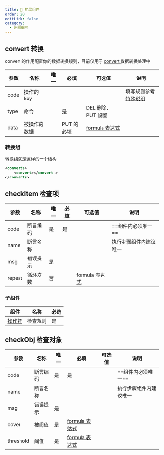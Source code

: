```yaml
---
title: 🐶 扩展组件
order: 20
editLink: false
category:
  - 用例编写
---
```


## convert 转换

convert 的作用配置你的数据转换规则，目前仅用于 [convert ](convert.md)数据转换处理中

| 参数 | 名称         | 唯一 | 必填       | 可选值                                  | 说明                                                   |
| ---- | ------------ | ---- | ---------- | --------------------------------------- | ------------------------------------------------------ |
| code | 操作的 key   |      |            |                                         | 填写规则参考[特殊说明](../ability/convert.md#特殊说明) |
| type | 命令         |      | 是         | DEL 删除、PUT 设置                      |                                                        |
| data | 被操作的数据 |      | PUT 的必填 | [formula 表达式](/principle/operand.md) |                                                        |

<a name="转换组"></a>

<h3>转换组</h3>

转换组就是这样的一个结构

```xml copy
<converts>
    <convert></convert >
</converts>
```

<a name="checkItem检查项"></a>

## checkItem 检查项

| 参数   | 名称     | 唯一 | 必填 | 可选值                                  | 说明                   |
| ------ | -------- | ---- | ---- | --------------------------------------- | ---------------------- |
| code   | 断言编码 | 是   | 是   |                                         | ==组件内必须唯一==     |
| name   | 断言名称 |      |      |                                         | 执行步骤组件内建议唯一 |
| msg    | 错误提示 | 是   |      |                                         |                        |
| repeat | 循环次数 | 否   |      | [formula 表达式](/principle/operand.md) |                        |

<h3>子组件</h3>

| 组件                                                                               | 名称     | 必选 |
| ---------------------------------------------------------------------------------- | -------- | ---- |
| <a href="#expression运算表达式"></a>[操作符](/custom/base.md#expression运算表达式) | 检查规则 | 是   |

<a name="checkObj检查对象"></a>

## checkObj 检查对象

| 参数      | 名称     | 唯一 | 必填                                    | 可选值 | 说明                   |
| --------- | -------- | ---- | --------------------------------------- | ------ | ---------------------- |
| code      | 断言编码 | 是   | 是                                      |        | ==组件内必须唯一==     |
| name      | 断言名称 |      |                                         |        | 执行步骤组件内建议唯一 |
| msg       | 错误提示 | 是   |                                         |        |                        |
| cover     | 被阈值   | 是   | [formula 表达式](/principle/operand.md) |        |                        |
| threshold | 阈值     | 是   | [formula 表达式](/principle/operand.md) |        |                        |

<!--
## command 命令

command 的作用配置你的 redis 命令，目前仅用于<a href="/10如何使用-可以干什么#REDIS">REDIS</a> 操作 redis 中

| 参数    | 名称         | 唯一     | 必填                    | 可选值                                    | 说明 |
| ------- | ------------ | -------- | ----------------------- | ----------------------------------------- | ---- |
| code    | 操作编码     | 建议唯一 | 不填写则默认为 key 的值 |                                           |      |
| op      | 命令         |          | 参考 redis 命令         | 目前支持的命令列表                        |      |
| key     | 键           |          | 参考 redis 命令         |                                           |      |
| field   | field 参数   |          | 参考 redis 命令         |                                           |      |
| index   | 索引         |          |                         | 参考 redis 命令                           |      |
| data    | 被操作的数据 |          | 参考 redis 命令         | <a href="#formula基础">formula 表达式</a> |      |
| convert | 后置处理     |          |                         |                                           |      |

<a name="命令组"></a>

<h3>命令组</h3>

命令组就是这样的一个结构

```xml copy
<commands>
    <command></command >
</commands>
``` -->
